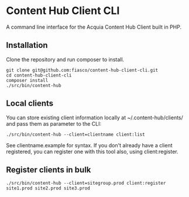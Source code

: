 # Content Hub Client CLI
A command line interface for the Acquia Content Hub Client built in PHP.

## Installation
Clone the repository and run composer to install.

```
git clone git@github.com:fiasco/content-hub-client-cli.git
cd content-hub-client-cli
composer install
./src/bin/content-hub
```

## Local clients
You can store existing client information locally at ~/.content-hub/clients/ and pass them as parameter to the CLI:
```
./src/bin/content-hub --client=clientname client:list
```
See clientname.example for syntax. If you don't already have a client registered, you can register one with this tool
also, using client:register.

## Register clients in bulk
```
./src/bin/content-hub --client=sitegroup.prod client:register site1.prod site2.prod site3.prod
```